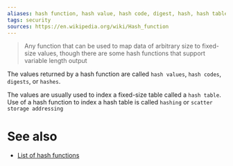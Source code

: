 ```yaml
---
aliases: hash function, hash value, hash code, digest, hash, hash table, hashing, scatter storage addressing
tags: security
sources: https://en.wikipedia.org/wiki/Hash_function
---
```

>Any function that can be used to map data of arbitrary size to fixed-size values, though there are some hash functions that support variable length output

 The values returned by a hash function are called `hash values`, `hash codes`, `digests`, or `hashes`.
 
 The values are usually used to index a fixed-size table called a `hash table`. Use of a hash function to index a hash table is called `hashing` or `scatter storage addressing`

# See also
- [List of hash functions](https://en.wikipedia.org/wiki/List_of_hash_functions) 